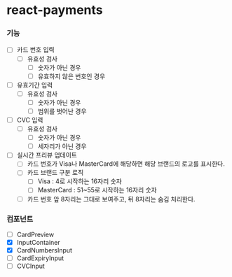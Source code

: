 # react-payments
### 기능
- [ ] 카드 번호 입력
    - [ ] 유효성 검사
        - [ ] 숫자가 아닌 경우
        - [ ] 유효하지 않은 번호인 경우
- [ ] 유효기간 입력
    - [ ] 유효성 검사
        - [ ] 숫자가 아닌 경우
        - [ ] 범위를 벗어난 경우
- [ ] CVC 입력
    - [ ] 유효성 검사
        - [ ] 숫자가 아닌 경우
        - [ ] 세자리가 아닌 경우
- [ ] 실시간 프리뷰 업데이트
    - [ ] 카드 번호가 Visa나 MasterCard에 해당하면 해당 브랜드의 로고를 표시한다.
    - [ ] 카드 브랜드 구분 로직
      - [ ] Visa : 4로 시작하는 16자리 숫자
      - [ ] MasterCard : 51~55로 시작하는 16자리 숫자
    - [ ] 카드 번호 앞 8자리는 그대로 보여주고, 뒤 8자리는 숨김 처리한다.

### 컴포넌트
- [ ] CardPreview
- [x] InputContainer
- [x] CardNumbersInput
- [ ] CardExpiryInput
- [ ] CVCInput